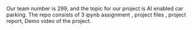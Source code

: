 Our team number is 299, and the topic for our project is AI enabled car parking.
 The repo consists of 3 ipynb assignment , project files , project report, Demo video of the project.
